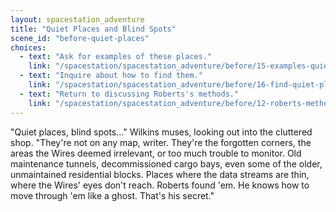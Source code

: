 ```yaml
---
layout: spacestation_adventure
title: "Quiet Places and Blind Spots"
scene_id: "before-quiet-places"
choices:
  - text: "Ask for examples of these places."
    link: "/spacestation/spacestation_adventure/before/15-examples-quiet-places/"
  - text: "Inquire about how to find them."
    link: "/spacestation/spacestation_adventure/before/16-find-quiet-places/"
  - text: "Return to discussing Roberts's methods."
    link: "/spacestation/spacestation_adventure/before/12-roberts-methods/"
---
```


"Quiet places, blind spots..." Wilkins muses, looking out into the cluttered shop. "They're not on any map, writer. They're the forgotten corners, the areas the Wires deemed irrelevant, or too much trouble to monitor. Old maintenance tunnels, decommissioned cargo bays, even some of the older, unmaintained residential blocks. Places where the data streams are thin, where the Wires' eyes don't reach. Roberts found 'em. He knows how to move through 'em like a ghost. That's his secret."
